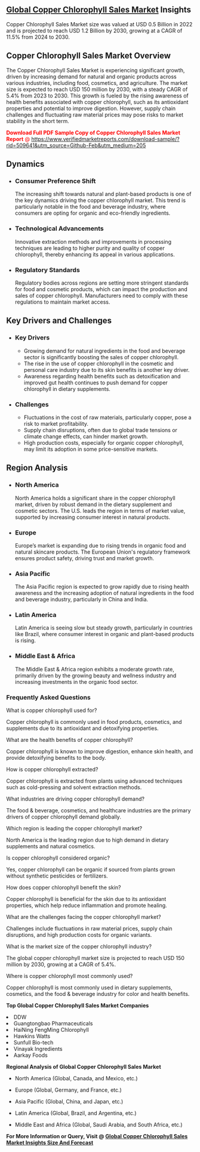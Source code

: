 <h2><a href="https://www.verifiedmarketreports.com/download-sample/?rid=509641&amp;utm_source=Github&amp;utm_medium=205" target="_blank">Global Copper Chlorophyll Sales Market</a> Insights</h2><p>Copper Chlorophyll Sales Market size was valued at USD 0.5 Billion in 2022 and is projected to reach USD 1.2 Billion by 2030, growing at a CAGR of 11.5% from 2024 to 2030.</p><p><h2>Copper Chlorophyll Sales Market Overview</h2> <p>The Copper Chlorophyll Sales Market is experiencing significant growth, driven by increasing demand for natural and organic products across various industries, including food, cosmetics, and agriculture. The market size is expected to reach USD 150 million by 2030, with a steady CAGR of 5.4% from 2023 to 2030. This growth is fueled by the rising awareness of health benefits associated with copper chlorophyll, such as its antioxidant properties and potential to improve digestion. However, supply chain challenges and fluctuating raw material prices may pose risks to market stability in the short term.</p> <p><p><span class=""><span style="color: #ff0000;"><strong>Download Full PDF Sample Copy of Copper Chlorophyll Sales Market Report</strong> @ </span><a href="https://www.verifiedmarketreports.com/download-sample/?rid=509641&amp;utm_source=Github-Feb&amp;utm_medium=205" target="_blank">https://www.verifiedmarketreports.com/download-sample/?rid=509641&amp;utm_source=Github-Feb&amp;utm_medium=205</a></span></p></p> <h2>Dynamics</h2> <ul> <li><h3>Consumer Preference Shift</h3> The increasing shift towards natural and plant-based products is one of the key dynamics driving the copper chlorophyll market. This trend is particularly notable in the food and beverage industry, where consumers are opting for organic and eco-friendly ingredients. </li> <li><h3>Technological Advancements</h3> Innovative extraction methods and improvements in processing techniques are leading to higher purity and quality of copper chlorophyll, thereby enhancing its appeal in various applications. </li> <li><h3>Regulatory Standards</h3> Regulatory bodies across regions are setting more stringent standards for food and cosmetic products, which can impact the production and sales of copper chlorophyll. Manufacturers need to comply with these regulations to maintain market access. </li> </ul> <h2>Key Drivers and Challenges</h2> <ul> <li><h3>Key Drivers</h3> <ul> <li>Growing demand for natural ingredients in the food and beverage sector is significantly boosting the sales of copper chlorophyll.</li> <li>The rise in the use of copper chlorophyll in the cosmetic and personal care industry due to its skin benefits is another key driver.</li> <li>Awareness regarding health benefits such as detoxification and improved gut health continues to push demand for copper chlorophyll in dietary supplements.</li> </ul> </li> <li><h3>Challenges</h3> <ul> <li>Fluctuations in the cost of raw materials, particularly copper, pose a risk to market profitability.</li> <li>Supply chain disruptions, often due to global trade tensions or climate change effects, can hinder market growth.</li> <li>High production costs, especially for organic copper chlorophyll, may limit its adoption in some price-sensitive markets.</li> </ul> </li> </ul> <h2>Region Analysis</h2> <ul> <li><h3>North America</h3> North America holds a significant share in the copper chlorophyll market, driven by robust demand in the dietary supplement and cosmetic sectors. The U.S. leads the region in terms of market value, supported by increasing consumer interest in natural products. </li> <li><h3>Europe</h3> Europe’s market is expanding due to rising trends in organic food and natural skincare products. The European Union's regulatory framework ensures product safety, driving trust and market growth. </li> <li><h3>Asia Pacific</h3> The Asia Pacific region is expected to grow rapidly due to rising health awareness and the increasing adoption of natural ingredients in the food and beverage industry, particularly in China and India. </li> <li><h3>Latin America</h3> Latin America is seeing slow but steady growth, particularly in countries like Brazil, where consumer interest in organic and plant-based products is rising. </li> <li><h3>Middle East & Africa</h3> The Middle East & Africa region exhibits a moderate growth rate, primarily driven by the growing beauty and wellness industry and increasing investments in the organic food sector.</li> </ul> <h3>Frequently Asked Questions</h3> <p>What is copper chlorophyll used for?</p> <p>Copper chlorophyll is commonly used in food products, cosmetics, and supplements due to its antioxidant and detoxifying properties.</p> <p>What are the health benefits of copper chlorophyll?</p> <p>Copper chlorophyll is known to improve digestion, enhance skin health, and provide detoxifying benefits to the body.</p> <p>How is copper chlorophyll extracted?</p> <p>Copper chlorophyll is extracted from plants using advanced techniques such as cold-pressing and solvent extraction methods.</p> <p>What industries are driving copper chlorophyll demand?</p> <p>The food & beverage, cosmetics, and healthcare industries are the primary drivers of copper chlorophyll demand globally.</p> <p>Which region is leading the copper chlorophyll market?</p> <p>North America is the leading region due to high demand in dietary supplements and natural cosmetics.</p> <p>Is copper chlorophyll considered organic?</p> <p>Yes, copper chlorophyll can be organic if sourced from plants grown without synthetic pesticides or fertilizers.</p> <p>How does copper chlorophyll benefit the skin?</p> <p>Copper chlorophyll is beneficial for the skin due to its antioxidant properties, which help reduce inflammation and promote healing.</p> <p>What are the challenges facing the copper chlorophyll market?</p> <p>Challenges include fluctuations in raw material prices, supply chain disruptions, and high production costs for organic variants.</p> <p>What is the market size of the copper chlorophyll industry?</p> <p>The global copper chlorophyll market size is projected to reach USD 150 million by 2030, growing at a CAGR of 5.4%.</p> <p>Where is copper chlorophyll most commonly used?</p> <p>Copper chlorophyll is most commonly used in dietary supplements, cosmetics, and the food & beverage industry for color and health benefits.</p> </p><p><strong>Top Global Copper Chlorophyll Sales Market Companies</strong></p><div data-test-id=""><p><li>DDW</li><li> Guangtongbao Pharmaceuticals</li><li> HaiNing FengMing Chlorophyll</li><li> Hawkins Watts</li><li> Sunfull Bio-tech</li><li> Vinayak Ingredients</li><li> Aarkay Foods</li></p><div><strong>Regional Analysis of&nbsp;Global Copper Chlorophyll Sales Market</strong></div><ul><li dir="ltr"><p dir="ltr">North America&nbsp;(Global, Canada, and Mexico, etc.)</p></li><li dir="ltr"><p dir="ltr">Europe (Global, Germany, and France, etc.)</p></li><li dir="ltr"><p dir="ltr">Asia Pacific&nbsp;(Global, China, and Japan, etc.)</p></li><li dir="ltr"><p dir="ltr">Latin America&nbsp;(Global, Brazil, and Argentina, etc.)</p></li><li dir="ltr">Middle East and Africa&nbsp;(Global, Saudi Arabia, and South Africa, etc.)</li></ul><p><strong>For More Information or Query, Visit @&nbsp;</strong><strong><a href="https://www.verifiedmarketreports.com/product/copper-chlorophyll-sales-market-size-and-forecast/?utm_source=Github&amp;utm_medium=205" target="_blank">Global Copper Chlorophyll Sales Market Insights Size And Forecast</a></strong></p></div>
